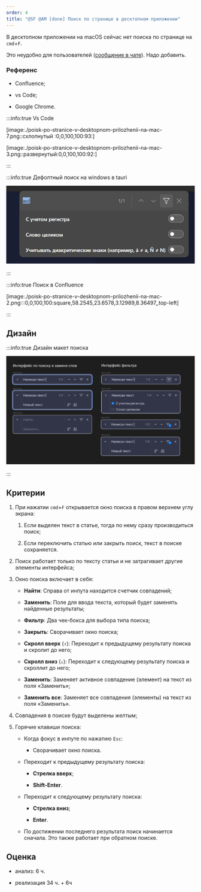 ```yaml
---
order: 4
title: "@SF @AM [done] Поиск по странице в десктопном приложении"
---
```


В десктопном приложении на macOS сейчас нет поиска по странице на `cmd`\+`F`.

Это неудобно для пользователей ([сообщение в чате](https://t.me/gramax_chat/603)). Надо добавить.



### Референс

-  Confluence;

-  vs Code;

-  Google Chrome.

:::info:true Vs Code 

[image:./poisk-po-stranice-v-desktopnom-prilozhenii-na-mac-7.png::схлопнутый :0,0,100,100:93:]



[image:./poisk-po-stranice-v-desktopnom-prilozhenii-na-mac-3.png::развернутый:0,0,100,100:92:]

:::

:::info:true Дефолтный поиск на windows в tauri

![](./poisk-po-stranice-v-desktopnom-prilozhenii-na-mac.png)

:::

:::info:true Поиск в Confluence

[image:./poisk-po-stranice-v-desktopnom-prilozhenii-na-mac-2.png:::0,0,100,100:square,58.2545,23.6578,3.12989,8.36497,,top-left]

:::

## Дизайн

:::info:true Дизайн макет поиска

![](./poisk-po-stranice-v-desktopnom-prilozhenii-na-mac-9.png)

:::

## Критерии

1. При нажатии `cmd`\+`F` открывается окно поиска в правом верхнем углу экрана:

   1. Если выделен текст в статье, тогда по нему сразу производиться поиск;

   2. Если переключить статью или закрыть поиск, текст в поиске сохраняется.

2. Поиск работает только по тексту статьи и не затрагивает другие элементы интерфейса;

3. Окно поиска включает в себя:

   -  **Найти**: Справа от инпута находится счетчик совпадений;

   -  **Заменить**: Поле для ввода текста, который будет заменять найденные результаты;

   -  **Фильтр**: Два чек-бокса для выбора типа поиска;

   -  **Закрыть**: Сворачивает окно поиска;

   -  **Скролл вверх** (`↑`): Переходит к предыдущему результату поиска и скролит до него;

   -  **Скролл вниз** (`↓`): Переходит к следующему результату поиска и скроллит до него;

   -  **Заменить**: Заменяет активное совпадение (элемент) на текст из поля «Заменить»;

   -  **Заменить все**: Заменяет все совпадения (элементы) на текст из поля «Заменить».

4. Совпадения в поиске будут выделены желтым;

5. Горячие клавиши поиска:

   -  Когда фокус в инпуте по нажатию `Esc`:

      -  Сворачивает окно поиска.

   -  Переходит к предыдущему результату поиска:

      -  **Стрелка вверх**;

      -  **Shift-Enter**.

   -  Переходит к следующему результату поиска:

      -  **Стрелка вниз**;

      -  **Enter**.

   -  По достижении последнего результата поиск начинается сначала. Это также работает при обратном поиске.

## Оценка

-  анализ: 6 ч.

-  реализация 34 ч. + 6ч